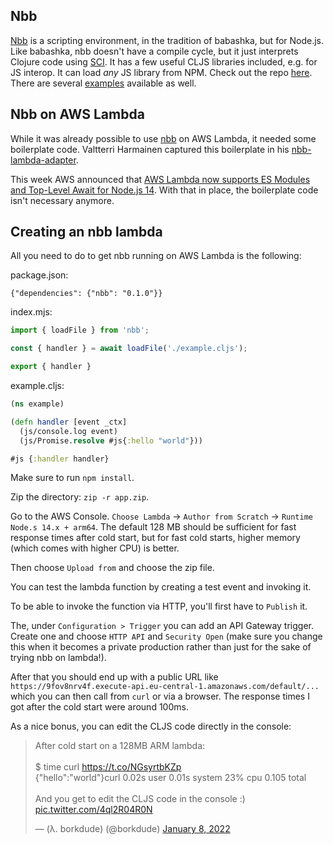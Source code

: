 ## Nbb

[Nbb](https://github.com/babashka/nbb) is a scripting environment, in the
tradition of babashka, but for Node.js. Like babashka, nbb doesn't have a
compile cycle, but it just interprets Clojure code using
[SCI](https://github.com/babashka/sci). It has a few useful CLJS libraries
included, e.g. for JS interop. It can load _any_ JS library from NPM. Check out
the repo [here](https://github.com/babashka/nbb). There are several
[examples](https://github.com/babashka/nbb/tree/main/examples) available as
well.

## Nbb on AWS Lambda

While it was already possible to use [nbb](https://github.com/babashka/nbb) on
AWS Lambda, it needed some boilerplate code. Valtterri Harmainen captured this
boilerplate in his
[nbb-lambda-adapter](https://github.com/vharmain/nbb-lambda-adapter).

This week AWS announced that [AWS Lambda now supports ES Modules and Top-Level
Await for Node.js
14](https://aws.amazon.com/about-aws/whats-new/2022/01/aws-lambda-es-modules-top-level-await-node-js-14/).
With that in place, the boilerplate code isn't necessary anymore.

## Creating an nbb lambda

All you need to do to get nbb running on AWS Lambda is the following:

package.json:
```
{"dependencies": {"nbb": "0.1.0"}}
```

index.mjs:
``` javascript
import { loadFile } from 'nbb';

const { handler } = await loadFile('./example.cljs');

export { handler }
```

example.cljs:
``` clojure
(ns example)

(defn handler [event _ctx]
  (js/console.log event)
  (js/Promise.resolve #js{:hello "world"}))

#js {:handler handler}
```

Make sure to run `npm install`.

Zip the directory: `zip -r app.zip`.

Go to the AWS Console. `Choose Lambda` -> `Author from Scratch` -> `Runtime Node.s 14.x + arm64`.
The default 128 MB should be sufficient for fast response
times after cold start, but for fast cold starts, higher memory (which comes
with higher CPU) is better.

Then choose `Upload from` and choose the zip file.

You can test the lambda function by creating a test event and invoking it.

To be able to invoke the function via HTTP, you'll first have to `Publish` it.

The, under `Configuration > Trigger` you can add an API Gateway trigger. Create
one and choose `HTTP API` and `Security Open` (make sure you change this when it
becomes a private production rather than just for the sake of trying nbb on
lambda!).

After that you should end up with a public URL like
`https://9fov8nrv4f.execute-api.eu-central-1.amazonaws.com/default/...` which
you can then call from `curl` or via a browser. The response times I got after
the cold start were around 100ms.

As a nice bonus, you can edit the CLJS code directly in the console:

<blockquote class="twitter-tweet"><p lang="en" dir="ltr">After cold start on a 128MB ARM lambda:<br><br>$ time curl <a href="https://t.co/NGsyrtbKZp">https://t.co/NGsyrtbKZp</a><br>{&quot;hello&quot;:&quot;world&quot;}curl 0.02s user 0.01s system 23% cpu 0.105 total<br><br>And you get to edit the CLJS code in the console :) <a href="https://t.co/4ql2R04R0N">pic.twitter.com/4ql2R04R0N</a></p>&mdash; (λ. borkdude) (@borkdude) <a href="https://twitter.com/borkdude/status/1479786184557617160?ref_src=twsrc%5Etfw">January 8, 2022</a></blockquote> <script async src="https://platform.twitter.com/widgets.js" charset="utf-8"></script>
